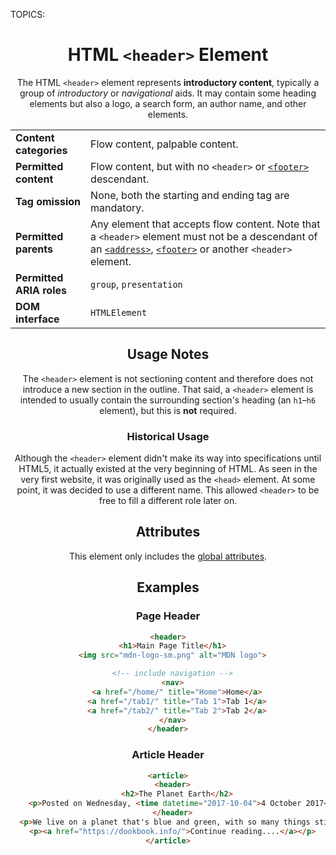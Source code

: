 TOPICS: <header>

# HTML `<header>` Element

The HTML `<header>` element represents **introductory content**, typically a group of *introductory*
or *navigational* aids. It may contain some heading elements but also a logo,
a search form, an author name, and other elements.

|||
| :-- | :--|
| **Content categories** | Flow content, palpable content.|
| **Permitted content** | Flow content, but with no `<header>` or [`<footer>`](/en/webfrontend/<footer>) descendant.|
| **Tag omission** | None, both the starting and ending tag are mandatory.|
| **Permitted parents** | Any element that accepts flow content. Note that a `<header>` element must not be a descendant of an [`<address>`](/en/webfrontend/<address>), [`<footer>`](/en/webfrontend/<footer>) or another `<header>` element.|
| **Permitted ARIA roles** | `group`, `presentation`|
| **DOM interface** | `HTMLElement` |

## Usage Notes

The `<header>` element is not sectioning content and therefore does not introduce a new section in
the outline. That said, a `<header>` element is intended to usually contain the surrounding
section's heading (an `h1`–`h6` element), but this is **not** required.

### Historical Usage

Although the `<header>` element didn't make its way into specifications until HTML5, it actually
existed at the very beginning of HTML. As seen in the very first website, it was originally
used as the `<head>` element. At some point, it was decided to use a different name. This allowed
`<header>` to be free to fill a different role later on.

## Attributes

This element only includes the [global attributes](/en/webfrontend/HTML_Global_Attributes).

## Examples

### Page Header

```html
<header>
  <h1>Main Page Title</h1>
  <img src="mdn-logo-sm.png" alt="MDN logo">

  <!-- include navigation -->
  <nav>
    <a href="/home/" title="Home">Home</a>
    <a href="/tab1/" title="Tab 1">Tab 1</a>
    <a href="/tab2/" title="Tab 2">Tab 2</a>
  </nav>
</header>
```

### Article Header

```html
<article>
  <header>
    <h2>The Planet Earth</h2>
    <p>Posted on Wednesday, <time datetime="2017-10-04">4 October 2017</time> by Jane Smith</p>
  </header>
  <p>We live on a planet that's blue and green, with so many things still unseen.</p>
  <p><a href="https://dookbook.info/">Continue reading....</a></p>
</article>
```
